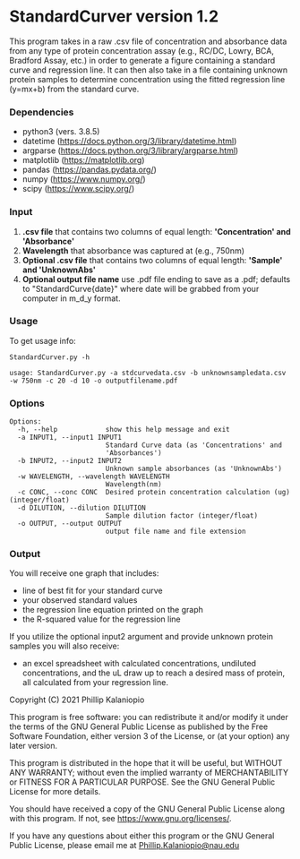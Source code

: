 # StandardCurver version 1.2
This program takes in a raw .csv file of concentration and absorbance data from any type of
protein concentration assay (e.g., RC/DC, Lowry, BCA, Bradford Assay, etc.) in order to 
generate a figure containing a standard curve and regression line. It can then also take in
a file containing unknown protein samples to determine concentration using the fitted 
regression line (y=mx+b) from the standard curve.


### Dependencies

- python3 (vers. 3.8.5)
- datetime (https://docs.python.org/3/library/datetime.html)
- argparse (https://docs.python.org/3/library/argparse.html)
- matplotlib (https://matplotlib.org)
- pandas (https://pandas.pydata.org/)
- numpy (https://www.numpy.org/)
- scipy (https://www.scipy.org/)


### Input

1. **.csv file** that contains two columns of equal length: **'Concentration' and 'Absorbance'**
2. **Wavelength** that absorbance was captured at (e.g., 750nm)
3. **Optional .csv file** that contains two columns of equal length: **'Sample' and 'UnknownAbs'**
4. **Optional output file name** use .pdf file ending to save as a .pdf; defaults to 
"StandardCurve{date}" where date will be grabbed from your computer in m_d_y format.


### Usage

To get usage info:
```
StandardCurver.py -h
```
```
usage: StandardCurver.py -a stdcurvedata.csv -b unknownsampledata.csv -w 750nm -c 20 -d 10 -o outputfilename.pdf
```


### Options
```
Options:
  -h, --help            show this help message and exit
  -a INPUT1, --input1 INPUT1
                        Standard Curve data (as 'Concentrations' and
                        'Absorbances')
  -b INPUT2, --input2 INPUT2
                        Unknown sample absorbances (as 'UnknownAbs')
  -w WAVELENGTH, --wavelength WAVELENGTH
                        Wavelength(nm)
  -c CONC, --conc CONC  Desired protein concentration calculation (ug) (integer/float)
  -d DILUTION, --dilution DILUTION
                        Sample dilution factor (integer/float)
  -o OUTPUT, --output OUTPUT
                        output file name and file extension
```


### Output

You will receive one graph that includes:
- line of best fit for your standard curve
- your observed standard values
- the regression line equation printed on the graph
- the R-squared value for the regression line

If you utilize the optional input2 argument and provide unknown protein samples you will 
also receive:
- an excel spreadsheet with calculated concentrations, undiluted concentrations, and the uL
draw up to reach a desired mass of protein, all calculated from your regression line.


Copyright (C) 2021 Phillip Kalaniopio

This program is free software: you can redistribute it and/or modify
it under the terms of the GNU General Public License as published by
the Free Software Foundation, either version 3 of the License, or
(at your option) any later version.

This program is distributed in the hope that it will be useful,
but WITHOUT ANY WARRANTY; without even the implied warranty of
MERCHANTABILITY or FITNESS FOR A PARTICULAR PURPOSE.  See the
GNU General Public License for more details.

You should have received a copy of the GNU General Public License
along with this program.  If not, see <https://www.gnu.org/licenses/>.

If you have any questions about either this program or the GNU General Public License,
please email me at Phillip.Kalaniopio@nau.edu
